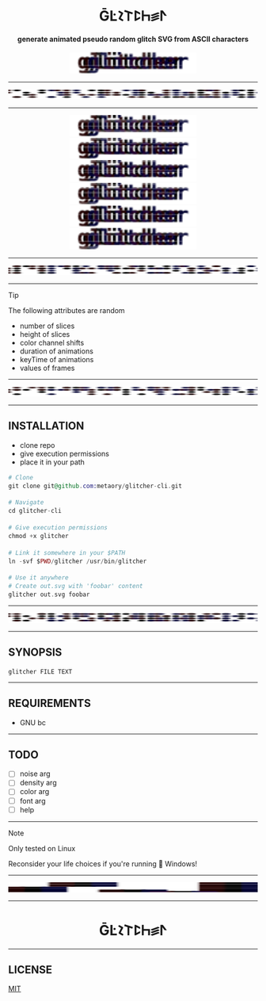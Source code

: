 <div align="center">
  <h1>ḠĿ𐪌𐌕ꛕ𖩘꠵ⵤ</h1>
  <h4>generate animated pseudo random glitch SVG from ASCII characters</h4>
  <img src=".github/assets/glitcher.svg" width="256px"/>
</div>

---

<div align="center">
  <img src=".github/assets/line_1.svg" width="100%" height="20px"/>
</div>

---

<div align="center">
  <img src=".github/assets/demo_1.svg" width="256px"/>
  <img src=".github/assets/demo_2.svg" width="256px"/>
  <img src=".github/assets/demo_3.svg" width="256px"/>
  <img src=".github/assets/demo_4.svg" width="256px"/>
  <img src=".github/assets/demo_5.svg" width="256px"/>
  <img src=".github/assets/demo_6.svg" width="256px"/>
</div>

---

<div align="center">
  <img src=".github/assets/line_2.svg" width="100%" height="20px"/>
</div>

---

> [!Tip]
> The following attributes are random
>
> - number of slices
> - height of slices
> - color channel shifts
> - duration of animations
> - keyTime of animations
> - values of frames

---

<div align="center">
  <img src=".github/assets/line_3.svg" width="100%" height="20px"/>
</div>

---

INSTALLATION
------------

- clone repo
- give execution permissions
- place it in your path

```ex
# Clone
git clone git@github.com:metaory/glitcher-cli.git

# Navigate
cd glitcher-cli

# Give execution permissions
chmod +x glitcher

# Link it somewhere in your $PATH
ln -svf $PWD/glitcher /usr/bin/glitcher

# Use it anywhere
# Create out.svg with 'foobar' content
glitcher out.svg foobar
```

---

<div align="center">
  <img src=".github/assets/line_4.svg" width="100%" height="20px"/>
</div>

---

SYNOPSIS
--------

	glitcher FILE TEXT

---

REQUIREMENTS
------------

- GNU bc

---

TODO
----

- [ ] noise arg
- [ ] density arg
- [ ] color arg
- [ ] font arg
- [ ] help

---

> [!Note]
> Only tested on Linux
>
> Reconsider your life choices if you're running  💩 Windows!

---

<div align="center">
  <img src=".github/assets/line_5.svg" width="100%" height="20px"/>
</div>

---

<div align="center">
  <h1>ḠĿ𐪌𐌕ꛕ𖩘꠵ⵤ</h1>
</div>

---

LICENSE
-------

[MIT](LICENSE)
